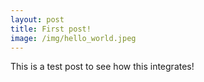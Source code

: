 ```yaml
---
layout: post
title: First post!
image: /img/hello_world.jpeg
---
```


This is a test post to see how this integrates!
